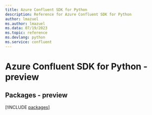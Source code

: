 ```yaml
---
title: Azure Confluent SDK for Python
description: Reference for Azure Confluent SDK for Python
author: lmazuel
ms.author: lmazuel
ms.data: 07/19/2023
ms.topic: reference
ms.devlang: python
ms.service: confluent
---
```

# Azure Confluent SDK for Python - preview
## Packages - preview
[!INCLUDE [packages](confluent-index.md)]